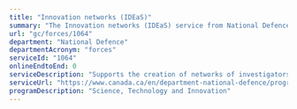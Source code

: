 ```yaml
---
title: "Innovation networks (IDEaS)"
summary: "The Innovation networks (IDEaS) service from National Defence is not available end-to-end online, according to the GC Service Inventory."
url: "gc/forces/1064"
department: "National Defence"
departmentAcronym: "forces"
serviceId: "1064"
onlineEndtoEnd: 0
serviceDescription: "Supports the creation of networks of investigators from the innovation ecosystem to facilitate the free-flow of ideas and to perform research and development (R&D) in an area of interest to the Department of National Defence."
serviceUrl: "https://www.canada.ca/en/department-national-defence/programs/defence-ideas/understanding-ideas/innovation-networks.html"
programDescription: "Science, Technology and Innovation"
---
```

